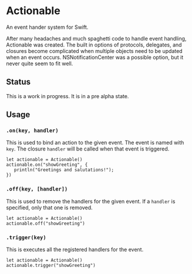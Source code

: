 # Actionable
An event hander system for Swift.

After many headaches and much spaghetti code to handle event handling, Actionable was created. The built in options of protocols, delegates, and closures become complicated when multiple objects need to be updated when an event occurs. NSNotificationCenter was a possible option, but it never quite seem to fit well.



## Status

This is a work in progress. It is in a pre alpha state.



## Usage

### `.on(key, handler)`

This is used to bind an action to the given event. The event is named with `key`. The closure `handler` will be called when that event is triggered.

```
let actionable = Actionable()
actionable.on("showGreeting", {
   println("Greetings and salutations!");
})
```

### `.off(key, [handler])`

This is used to remove the handlers for the given event. If a `handler` is specified, only that one is removed.

```
let actionable = Actionable()
actionable.off("showGreeting")
```

### `.trigger(key)`

This is executes all the registered handlers for the event.

```
let actionable = Actionable()
actionable.trigger("showGreeting")
```
